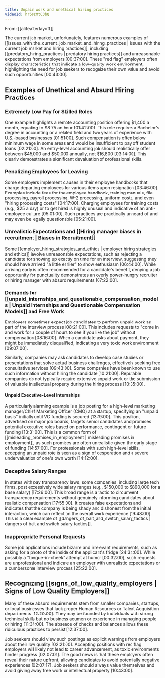 ```yaml
---
title: Unpaid work and unethical hiring practices
videoId: hr59zMtC3bQ
---
```


From: [[alifeafterlayoff]] <br/> 

The current job market, unfortunately, features numerous examples of [[issues_with_the_current_job_market_and_hiring_practices | issues with the current job market and hiring practices]], including [[predatory_hiring_practices | predatory hiring practices]] and unreasonable expectations from employers <a class="yt-timestamp" data-t="00:37:00">[00:37:00]</a>. These "red flag" employers often display characteristics that indicate a low-quality work environment, highlighting the need for job seekers to recognize their own value and avoid such opportunities <a class="yt-timestamp" data-t="00:43:00">[00:43:00]</a>.

## Examples of Unethical and Absurd Hiring Practices

### Extremely Low Pay for Skilled Roles
One example highlights a remote accounting position offering $1,400 a month, equating to $8.75 an hour <a class="yt-timestamp" data-t="01:42:00">[01:42:00]</a>. This role requires a Bachelor's degree in accounting or a related field and two years of experience with U.S.-based businesses <a class="yt-timestamp" data-t="01:51:00">[01:51:00]</a>. Such compensation is often below minimum wage in some areas and would be insufficient to pay off student loans <a class="yt-timestamp" data-t="02:21:00">[02:21:00]</a>. An entry-level accounting job should realistically offer between $45,000 and $50,000 annually, not $16,800 <a class="yt-timestamp" data-t="03:14:00">[03:14:00]</a>. This clearly demonstrates a significant devaluation of professional skills.

### Penalizing Employees for Leaving
Some employers implement clauses in their employee handbooks that charge departing employees for various items upon resignation <a class="yt-timestamp" data-t="03:46:00">[03:46:00]</a>. Examples include fees for the employee handbook, training manuals, file processing, payroll processing, W-2 processing, uniform costs, and even "hiring processing costs" <a class="yt-timestamp" data-t="04:17:00">[04:17:00]</a>. Charging employees for training costs (e.g., $25 a day) or to get hired is highly unusual and indicative of an anti-employee culture <a class="yt-timestamp" data-t="05:01:00">[05:01:00]</a>. Such practices are practically unheard of and may even be legally questionable <a class="yt-timestamp" data-t="05:21:00">[05:21:00]</a>.

### Unrealistic Expectations and [[Hiring manager biases in recruitment | Biases in Recruitment]]
Some [[employer_hiring_strategies_and_ethics | employer hiring strategies and ethics]] involve unreasonable expectations, such as rejecting a candidate for showing up exactly on time for an interview, suggesting they should have arrived "a little earlier" to show enthusiasm <a class="yt-timestamp" data-t="06:44:00">[06:44:00]</a>. While arriving early is often recommended for a candidate's benefit, denying a job opportunity for punctuality demonstrates an overly power-hungry recruiter or hiring manager with absurd requirements <a class="yt-timestamp" data-t="07:22:00">[07:22:00]</a>.

### Demands for [[unpaid_internships_and_questionable_compensation_models | Unpaid Internships and Questionable Compensation Models]] and Free Work
Employers sometimes expect job candidates to perform unpaid work as part of the interview process <a class="yt-timestamp" data-t="08:21:00">[08:21:00]</a>. This includes requests to "come in and work for a couple of hours to see if you like the job" without compensation <a class="yt-timestamp" data-t="08:16:00">[08:16:00]</a>. When a candidate asks about payment, they might be immediately disqualified, indicating a very toxic work environment <a class="yt-timestamp" data-t="09:07:00">[09:07:00]</a>.

Similarly, companies may ask candidates to develop case studies or presentations that solve actual business challenges, effectively seeking free consultative services <a class="yt-timestamp" data-t="09:43:00">[09:43:00]</a>. Some companies have been known to use such information without hiring the candidate <a class="yt-timestamp" data-t="10:21:00">[10:21:00]</a>. Reputable companies do not typically require extensive unpaid work or the submission of valuable intellectual property during the hiring process <a class="yt-timestamp" data-t="10:35:00">[10:35:00]</a>.

#### Unpaid Executive-Level Internships
A particularly alarming example is a job posting for a high-level marketing manager/Chief Marketing Officer (CMO) at a startup, specifying an "unpaid basis" initially until VC funding is secured <a class="yt-timestamp" data-t="13:19:00">[13:19:00]</a>. This position, advertised on major job boards, targets senior candidates and promises potential executive roles based on performance, contingent on future funding <a class="yt-timestamp" data-t="13:31:00">[13:31:00]</a>. This is a common form of [[misleading_promises_in_employment | misleading promises in employment]], as such promises are often unrealistic given the early stage of funding <a class="yt-timestamp" data-t="14:57:00">[14:57:00]</a>. For professionals with such high-level skills, accepting an unpaid role is seen as a sign of desperation and a severe undervaluation of one's own worth <a class="yt-timestamp" data-t="14:12:00">[14:12:00]</a>.

### Deceptive Salary Ranges
In states with pay transparency laws, some companies, including large tech firms, post excessively wide salary ranges (e.g., $150,000 to $890,000 for a base salary) <a class="yt-timestamp" data-t="17:26:00">[17:26:00]</a>. This broad range is a tactic to circumvent transparency requirements without genuinely informing candidates about realistic compensation <a class="yt-timestamp" data-t="17:55:00">[17:55:00]</a>. It creates false expectations and indicates that the company is being shady and dishonest from the initial interaction, which can reflect on the overall work experience <a class="yt-timestamp" data-t="19:48:00">[19:48:00]</a>. This is a clear example of [[dangers_of_bait_and_switch_salary_tactics | dangers of bait and switch salary tactics]].

### Inappropriate Personal Requests
Some job applications include bizarre and irrelevant requirements, such as asking for a photo of the inside of the applicant's fridge <a class="yt-timestamp" data-t="24:34:00">[24:34:00]</a>. While possibly a "tongue-in-cheek" attempt at humor <a class="yt-timestamp" data-t="00:32:00">[00:32:00]</a>, such requests are unprofessional and indicate an employer with unrealistic expectations or a cumbersome interview process <a class="yt-timestamp" data-t="25:22:00">[25:22:00]</a>.

## Recognizing [[signs_of_low_quality_employers | Signs of Low Quality Employers]]
Many of these absurd requirements stem from smaller companies, startups, or local businesses that lack proper Human Resources or Talent Acquisition departments <a class="yt-timestamp" data-t="12:20:00">[12:20:00]</a>. They may be founded by individuals with strong technical skills but no business acumen or experience in managing people or hiring <a class="yt-timestamp" data-t="11:34:00">[11:34:00]</a>. The absence of checks and balances allows these ridiculous practices to persist <a class="yt-timestamp" data-t="12:37:00">[12:37:00]</a>.

Job seekers should view such postings as explicit warnings from employers about their low quality <a class="yt-timestamp" data-t="02:21:00">[02:21:00]</a>. Accepting positions with red flag employers will likely not lead to career advancement, as toxic environments hinder progress <a class="yt-timestamp" data-t="27:01:00">[02:07:01]</a>. The good news is that these employers often reveal their nature upfront, allowing candidates to avoid potentially negative experiences <a class="yt-timestamp" data-t="27:17:00">[02:07:17]</a>. Job seekers should always value themselves and avoid giving away free work or intellectual property <a class="yt-timestamp" data-t="10:43:00">[10:43:00]</a>.